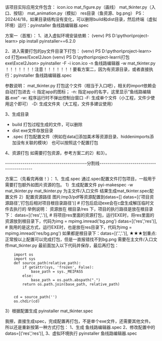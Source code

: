 该项目实际应用文件包含：
    icon.ico
    mat_figure.py（画线）
    mat_tkinter.py（入口、按钮）
    mat_animation.py（模拟）
    res目录（鱼资源、bg.png）
    PS：2024/4/18，如果目录结构没有变化，可以删除build和dist目录，然后终端（虚拟环境）运行：pyinstaller 鱼线路编辑器.spec

方案一（首推）：
1、进入虚拟环境安装依赖：
(venv) PS D:\python\project-learn> pip install pyinstaller==6.2.0

2、进入需要打包的py文件目录下打包：
(venv) PS D:\python\project-learn> cd 打包exe/Excel2Json
(venv) PS D:\python\project-learn\打包exe\Excel2Json> pyinstaller -F  -i icon.ico -n 鱼线路编辑器 -w mat_tkinter.py
！！！！！！！注意！！！！！！！要看方案二，因为有资源目录，或者直接执行：pyinstaller 鱼线路编辑器.spec

参数说明：
    mat_tkinter.py 打包这个文件（相当于入口吧），相关的import依赖会自动打包进去
    -i: 指定app的图标；
    -n: 指定app的名字，这里显示“鱼线路编辑器.exe”
    -w: 程序运行时不弹出控制台窗口
    -F: 生成单个文件（小工程，文件少使用这个即可）
    -D: 生成文件夹（大工程，文件多建议使用）

3、生成目录
 - build    打包过程生成的文件，可以删除
 - dist     exe文件存放目录
 - .spec    打包配置文件（例如在data[]添加美术等资源目录、hiddenimports添加没有关联的模块）
            也可以按照这个配置打包

4、资源打包
如需要打包资源，参考方案二的2）和3）。

------------------------------------------分割线-------------------------------------------

方案二（先看完再做！）：
1、生成.spec
通过.spec配置文件打包项目，一般用于需要打包额外如图片资源的包。
1）生成配置文件
    pyi-makespec -w mat_tkinter.py
        mat_tkinter.py 为主文件/入口文件
        结果生成mat_tkinter.spec配置文件
2）配置资源路径
    图片/mp3/pdf等资源配置到datas=[]
    datas=[('项目资源路径','打包后相对项目根目录路径')]   # 打包后启动exe会在c盘生成解压临时文件去执行的
    举例说明：
        资源放在 根目录/res 下，项目的执行路径是放在根目录下：
        datas=[('res','.')],     # 将项目res里面的资源打包，运行EXE时，将res里面的资源放到根目录下，代码为img = mpimg.imread('bg.png')
        datas=[('res','res')],     # 我用的是这方式，运行EXE时，也是放在res目录下，代码为img = mpimg.imread('res/bg.png')
        如果都是根目录下：datas=[('.','.')],
    ★★★划重点:
        正常按以上配置可以完成打包，但是一直报错找不到bg.png
        需要在主文件/入口文件mat_tkinter.py 最前面加入以下代码并保存，最后再打包：

        import os
        import sys
        def source_path(relative_path):
            if getattr(sys, 'frozen', False):
                base_path = sys._MEIPASS
            else:
                base_path = os.path.abspath(".")
            return os.path.join(base_path, relative_path)
         
         
        cd = source_path('')
        os.chdir(cd)

3）根据配置生成
    pyinstaller mat_tkinter.spec

我擦，直接生成spec，完成配置再打包，不是单个exe文件，还需要其他文件。
所以还是重新按第一种方式打包：
1、生成 鱼线路编辑器.spec
2、修改配置中的 datas=[('res','res')], 
3、虚拟环境执行 pyinstaller 鱼线路编辑器.spec


